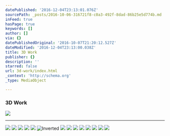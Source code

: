 ```yaml
---
datePublished: '2016-12-04T23:13:01.076Z'
sourcePath: _posts/2016-10-06-316721f8-c0a3-492f-8dad-86b25e5d774b.md
inFeed: true
hasPage: true
keywords: []
author: []
via: {}
datePublishedOriginal: '2016-10-07T21:20:12.527Z'
dateModified: '2016-12-04T23:13:00.038Z'
title: 3D Work
publisher: {}
description: ''
starred: false
url: 3d-work/index.html
_context: 'http://schema.org'
_type: MediaObject

---
```

### 3D Work
![](https://s3-us-west-2.amazonaws.com/the-grid-img/p/3d30ca9693fd45bc7d36a5cb7ef6f8c88e444c5e.jpg)

---

![](https://the-grid-user-content.s3-us-west-2.amazonaws.com/2d4bf39a-9cef-4eca-8fb0-6be5a1bc2116.jpg)
![](https://the-grid-user-content.s3-us-west-2.amazonaws.com/54ad112a-16de-4fdb-ac86-a596c6ee5e81.jpg)
![](https://the-grid-user-content.s3-us-west-2.amazonaws.com/48de3ef7-4d81-42b3-bbb5-caf2698225b7.jpg)
![](https://s3-us-west-2.amazonaws.com/the-grid-img/p/c0b79af563f010fec507a9e2b219c5f4c1089ca1.jpg)
![](https://the-grid-user-content.s3-us-west-2.amazonaws.com/64eb31ee-571d-4e87-ba57-cf1bcf099eff.jpg)
![Inverted](https://the-grid-user-content.s3-us-west-2.amazonaws.com/cbbc7b66-c3f5-4427-8f3d-ecfae4a04704.jpg)
![](https://the-grid-user-content.s3-us-west-2.amazonaws.com/ccc582a2-0398-44e3-b123-aaaf71cb8c63.jpg)
![](https://the-grid-user-content.s3-us-west-2.amazonaws.com/8cdbf642-790e-47aa-8924-49b09e55d226.jpg)
![](https://the-grid-user-content.s3-us-west-2.amazonaws.com/c0505109-d39d-4f41-83dd-3d8b8583613c.jpg)
![](https://s3-us-west-2.amazonaws.com/the-grid-img/p/024fa2097e13de60137ffb2c266e55cedbe760ac.jpg)
![](https://the-grid-user-content.s3-us-west-2.amazonaws.com/5445cbb4-75b8-4fbe-8e4f-4bca56654001.jpg)
![](https://the-grid-user-content.s3-us-west-2.amazonaws.com/0f72ae43-dff3-4f96-959d-1aa4f81717fc.jpg)
![](https://the-grid-user-content.s3-us-west-2.amazonaws.com/871f58bb-87d4-41ef-8c5c-4d30cae2ada1.jpg)
![](https://the-grid-user-content.s3-us-west-2.amazonaws.com/521fee21-c934-420a-84dd-ce0a4adeff08.jpg)
